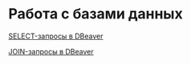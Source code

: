 # Работа с базами данных
[SELECT-запросы в DBeaver](https://docs.google.com/spreadsheets/d/1NhvkgHA4OBr6P2XT5h_eNW7OxCzQc-nIT8JCKDW77iU/edit#gid=0)

[JOIN-запросы в DBeaver](https://docs.google.com/spreadsheets/d/1WAz8BGsUNWaGs1rd2coM8tfLYWOoeoKyAGIyAH_wNyU/edit#gid=0)
